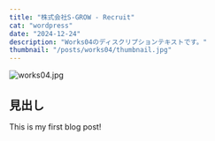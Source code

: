 ```yaml
---
title: "株式会社S-GROW - Recruit"
cat: "wordpress"
date: "2024-12-24"
description: "Works04のディスクリプションテキストです。"
thumbnail: "/posts/works04/thumbnail.jpg"
---
```


![works04.jpg](/posts/works04/thumbnail.jpg)

## 見出し

This is my first blog post!